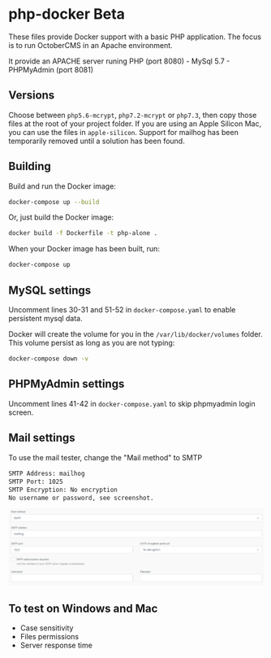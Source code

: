 # php-docker Beta

These files provide Docker support with a basic PHP application.
The focus is to run OctoberCMS in an Apache environment.

It provide an APACHE server runing PHP (port 8080) - MySql 5.7 - PHPMyAdmin (port 8081)

## Versions

Choose between `php5.6-mcrypt`, `php7.2-mcrypt` or `php7.3`, then copy those files at the root of your project folder.
If you are using an Apple Silicon Mac, you can use the files in `apple-silicon`. Support for mailhog has been temporarily removed until a solution has been found.

## Building

Build and run the Docker image:

```bash
docker-compose up --build
```

Or, just build the Docker image:

```bash
docker build -f Dockerfile -t php-alone .
```

When your Docker image has been built, run:

```bash
docker-compose up
```

## MySQL settings

Uncomment lines 30-31 and 51-52 in `docker-compose.yaml` to enable persistent mysql data.

Docker will create the volume for you in the `/var/lib/docker/volumes` folder. This volume persist as long as you are not typing:

```bash
docker-compose down -v
```

## PHPMyAdmin settings

Uncomment lines 41-42 in `docker-compose.yaml` to skip phpmyadmin login screen.

## Mail settings

To use the mail tester, change the "Mail method" to SMTP

```text
SMTP Address: mailhog
SMTP Port: 1025
SMTP Encryption: No encryption
No username or password, see screenshot.
```

![OctoberCMS Screenshot](https://github.com/TheJackMachine/php-docker/blob/master/mailsettings.jpg)

## To test on Windows and Mac

- Case sensitivity
- Files permissions
- Server response time
